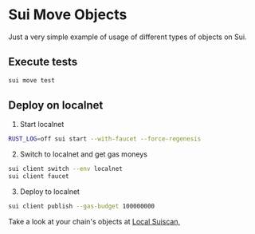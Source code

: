 # Sui Move Objects

Just a very simple example of usage of different types of objects on Sui.

## Execute tests

```bash
sui move test
```

## Deploy on localnet

1. Start localnet

```bash
RUST_LOG=off sui start --with-faucet --force-regenesis
```

2. Switch to localnet and get gas moneys

```bash
sui client switch --env localnet
sui client faucet
```

3. Deploy to localnet

```bash
sui client publish --gas-budget 100000000
```

Take a look at your chain's objects at [Local Suiscan,](https://custom.suiscan.xyz/custom/home?network=http%3A%2F%2F127.0.0.1%3A9000)